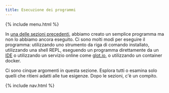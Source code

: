 ```yaml
---
title: Esecuzione dei programmi
---
```


{% include menu.html %}

In [una delle sezioni precedenti](../hello-world), abbiamo creato un semplice programma ma non lo abbiamo ancora eseguito. Ci sono molti modi per eseguire il programma: utilizzando uno strumento da riga di comando installato, utilizzando una shell REPL, eseguendo un programma direttamente da un [IDE](../editors-and-ides) o utilizzando un servizio online come [glot.io](https://glot.io/new/raku), o utilizzando un container docker.

Ci sono cinque argomenti in questa sezione. Esplora tutti o esamina solo quelli che ritieni adatti alle tue esigenze. Dopo le sezioni, c'è un compito.

{% include nav.html %}